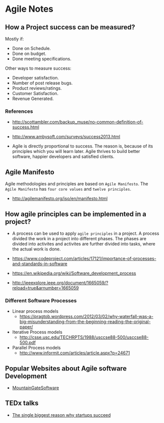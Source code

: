 # Agile Notes

## How a Project success can be measured?

Mostly if:

* Done on Schedule.
* Done on budget.
* Done meeting specifications.

Other ways to measure success:

* Developer satisfaction.
* Number of post release bugs.
* Product reviews/ratings.
* Customer Satisfaction.
* Revenue Generated.

### References
* http://scottambler.com/backup_muse/no-common-definition-of-success.html
* http://www.ambysoft.com/surveys/success2013.html

* Agile is directly proportional to success. The reason is, because of its principles which you will learn later. Agile thrives to build better software, happier developers and satisfied clients.

## Agile Manifesto

Agile methodologies and principles are based on `Agile Manifesto`. The `Agile Manifesto` has `four core values` and `twelve principles`.

* http://agilemanifesto.org/iso/en/manifesto.html

## How agile principles can be implemented in a project?

* A process can be used to apply `agile principles` in a project. A process divided the work in a project into different phases. The phases are divided into activites and activites are further divided into tasks, where the actual work is done.

* https://www.codeproject.com/articles/17121/importance-of-processes-and-standards-in-software
* https://en.wikipedia.org/wiki/Software_development_process
* http://ieeexplore.ieee.org/document/1665059/?reload=true&arnumber=1665059

### Different Software Processes

* Linear process models
    * https://pragtob.wordpress.com/2012/03/02/why-waterfall-was-a-big-misunderstanding-from-the-beginning-reading-the-original-paper/
* Iterative Process models
    * http://csse.usc.edu/TECHRPTS/1988/usccse88-500/usccse88-500.pdf
* Parallel Process models
    * http://www.informit.com/articles/article.aspx?p=24671



## Popular Websites about Agile software Development

* [MountainGateSoftware](https://www.mountaingoatsoftware.com/books)

## TEDx talks

* [The single biggest reason why startups succeed](https://www.ted.com/talks/bill_gross_the_single_biggest_reason_why_startups_succeed)